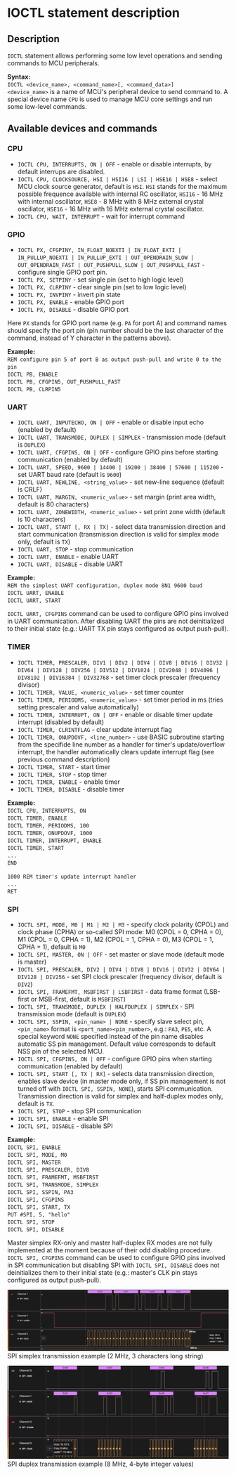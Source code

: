 # IOCTL statement description  
  
## Description    
  
`IOCTL` statement allows performing some low level operations and sending commands to MCU peripherals.  
  
**Syntax:**  
`IOCTL <device_name>, <command_name>[, <command_data>]`  
`<device_name>` is a name of MCU's peripheral device to send command to. A special device name `CPU` is used to manage MCU core settings and run some low-level commands.  
  
## Available devices and commands  
  
### CPU  
  
- `IOCTL CPU, INTERRUPTS, ON | OFF` - enable or disable interrupts, by default interrups are disabled.  
- `IOCTL CPU, CLOCKSOURCE, HSI | HSI16 | LSI | HSE16 | HSE8` - select MCU clock source generator, default is `HSI`. `HSI` stands for the maximum possible frequence available with internal RC oscillator, `HSI16` - 16 MHz with internal oscillator, `HSE8` - 8 MHz with 8 MHz external crystal oscillator, `HSE16` - 16 MHz with 16 MHz external crystal oscillator.  
- `IOCTL CPU, WAIT, INTERRUPT` - wait for interrupt command  
  
### GPIO  
  
- `IOCTL PX, CFGPINY, IN_FLOAT_NOEXTI | IN_FLOAT_EXTI | IN_PULLUP_NOEXTI | IN_PULLUP_EXTI | OUT_OPENDRAIN_SLOW | OUT_OPENDRAIN_FAST | OUT_PUSHPULL_SLOW | OUT_PUSHPULL_FAST` - configure single GPIO port pin.  
- `IOCTL PX, SETPINY` - set single pin (set to high logic level)  
- `IOCTL PX, CLRPINY` - clear single pin (set to low logic level)  
- `IOCTL PX, INVPINY` - invert pin state  
- `IOCTL PX, ENABLE` - enable GPIO port  
- `IOCTL PX, DISABLE` - disable GPIO port  
  
Here `PX` stands for GPIO port name (e.g. `PA` for port A) and command names should specify the port pin (pin number should be the last character of the command, instead of Y character in the patterns above).  
  
**Example:**  
`REM configure pin 5 of port B as output push-pull and write 0 to the pin`  
`IOCTL PB, ENABLE`  
`IOCTL PB, CFGPIN5, OUT_PUSHPULL_FAST`  
`IOCTL PB, CLRPIN5`  
  
### UART  
  
- `IOCTL UART, INPUTECHO, ON | OFF` - enable or disable input echo (enabled by default)  
- `IOCTL UART, TRANSMODE, DUPLEX | SIMPLEX` - transmission mode (default is `DUPLEX`)  
- `IOCTL UART, CFGPINS, ON | OFF` - configure GPIO pins before starting communication (enabled by default)  
- `IOCTL UART, SPEED, 9600 | 14400 | 19200 | 38400 | 57600 | 115200` - set UART baud rate (default is `9600`)  
- `IOCTL UART, NEWLINE, <string_value>` - set new-line sequence (default is CRLF)  
- `IOCTL UART, MARGIN, <numeric_value>` - set margin (print area width, default is 80 characters)  
- `IOCTL UART, ZONEWIDTH, <numeric_value>` - set print zone width (default is 10 characters)  
- `IOCTL UART, START [, RX | TX]` - select data transmission direction and start communication (transmission direction is valid for simplex mode only, default is `TX`)  
- `IOCTL UART, STOP` - stop communication  
- `IOCTL UART, ENABLE` - enable UART  
- `IOCTL UART, DISABLE` - disable UART  
  
**Example:**  
`REM the simplest UART configuration, duplex mode 8N1 9600 baud`  
`IOCTL UART, ENABLE`  
`IOCTL UART, START`  
  
`IOCTL UART, CFGPINS` command can be used to configure GPIO pins involved in UART communication. After disabling UART the pins are not deinitialized to their initial state (e.g.: UART TX pin stays configured as output push-pull).  
  
### TIMER  
  
- `IOCTL TIMER, PRESCALER, DIV1 | DIV2 | DIV4 | DIV8 | DIV16 | DIV32 | DIV64 | DIV128 | DIV256 | DIV512 | DIV1024 | DIV2048 | DIV4096 | DIV8192 | DIV16384 | DIV32768` - set timer clock prescaler (frequency divisor)  
- `IOCTL TIMER, VALUE, <numeric_value>` - set timer counter  
- `IOCTL TIMER, PERIODMS, <numeric_value>` - set timer period in ms (tries setting prescaler and value automatically)  
- `IOCTL TIMER, INTERRUPT, ON | OFF` - enable or disable timer update interrupt (disabled by default)  
- `IOCTL TIMER, CLRINTFLAG` - clear update interrupt flag  
- `IOCTL TIMER, ONUPDOVF, <line_number>` - use BASIC subroutine starting from the specifide line number as a handler for timer's update/overflow interrupt, the handler automatically clears update interrupt flag (see previous command description)  
- `IOCTL TIMER, START` - start timer  
- `IOCTL TIMER, STOP` - stop timer  
- `IOCTL TIMER, ENABLE` - enable timer  
- `IOCTL TIMER, DISABLE` - disable timer  
  
**Example:**  
`IOCTL CPU, INTERRUPTS, ON`  
`IOCTL TIMER, ENABLE`  
`IOCTL TIMER, PERIODMS, 100`  
`IOCTL TIMER, ONUPDOVF, 1000`  
`IOCTL TIMER, INTERRUPT, ENABLE`  
`IOCTL TIMER, START`  
`...`  
`END`  
  
`1000 REM timer's update interrupt handler`  
`...`  
`RET`  
  
### SPI  
  
- `IOCTL SPI, MODE, M0 | M1 | M2 | M3` - specify clock polarity (CPOL) and clock phase (CPHA) or so-called SPI mode: M0 (CPOL = 0, CPHA = 0), M1 (CPOL = 0, CPHA = 1), M2 (CPOL = 1, CPHA = 0), M3 (CPOL = 1, CPHA = 1), default is `M0`  
- `IOCTL SPI, MASTER, ON | OFF` - set master or slave mode (default mode is master)  
- `IOCTL SPI, PRESCALER, DIV2 | DIV4 | DIV8 | DIV16 | DIV32 | DIV64 | DIV128 | DIV256` - set SPI clock prescaler (frequency divisor, default is `DIV2`)  
- `IOCTL SPI, FRAMEFMT, MSBFIRST | LSBFIRST` - data frame format (LSB-first or MSB-first, default is `MSBFIRST`)  
- `IOCTL SPI, TRANSMODE, DUPLEX | HALFDUPLEX | SIMPLEX` - SPI transmission mode (default is `DUPLEX`)  
- `IOCTL SPI, SSPIN, <pin_name> | NONE` - specify slave select pin, `<pin_name>` format is `<port_name><pin_number>`, e.g.: `PA3`, `PE5`, etc. A special keyword `NONE` specified instead of the pin name disables automatic SS pin management. Default value corresponds to default NSS pin of the selected MCU.  
- `IOCTL SPI, CFGPINS, ON | OFF` - configure GPIO pins when starting communication (enabled by default)  
- `IOCTL SPI, START [, TX | RX]` - selects data transmission direction, enables slave device (in master mode only, if SS pin management is not turned off with `IOCTL SPI, SSPIN, NONE`), starts SPI communication. Transmission direction is valid for simplex and half-duplex modes only, default is `TX`.  
- `IOCTL SPI, STOP` - stop SPI communication  
- `IOCTL SPI, ENABLE` - enable SPI  
- `IOCTL SPI, DISABLE` - disable SPI  
  
**Example:**  
`IOCTL SPI, ENABLE`  
`IOCTL SPI, MODE, M0`  
`IOCTL SPI, MASTER`  
`IOCTL SPI, PRESCALER, DIV8`  
`IOCTL SPI, FRAMEFMT, MSBFIRST`  
`IOCTL SPI, TRANSMODE, SIMPLEX`  
`IOCTL SPI, SSPIN, PA3`  
`IOCTL SPI, CFGPINS`  
`IOCTL SPI, START, TX`  
`PUT #SPI, 5, "hello"`  
`IOCTL SPI, STOP`  
`IOCTL SPI, DISABLE`  
  
Master simplex RX-only and master half-duplex RX modes are not fully implemented at the moment because of their odd disabling procedure. `IOCTL SPI, CFGPINS` command can be used to configure GPIO pins involved in SPI communication but disabling SPI with `IOCTL SPI, DISABLE` does not deinitializes them to their initial state (e.g.: master's CLK pin stays configured as output push-pull).  
  
![SPI simplex transmission example](./images/spisimplex.png "SPI simplex transmission example")  
SPI simplex transmission example (2 MHz, 3 characters long string)  
  
![SPI duplex transmission example](./images/spiduplex.png "SPI duplex transmission example")  
SPI duplex transmission example (8 MHz, 4-byte integer values)  
  
